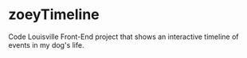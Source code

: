 # zoeyTimeline
Code Louisville Front-End project that shows an interactive timeline of events in my dog's life.
